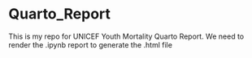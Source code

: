 # Quarto_Report
This is my repo for UNICEF Youth Mortality Quarto Report.
We need to render the .ipynb report to generate the .html file
